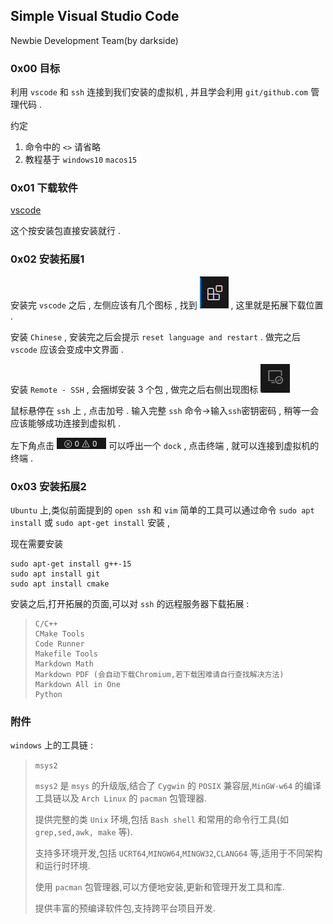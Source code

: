 ## Simple Visual Studio Code

Newbie Development Team(by darkside)

### 0x00 目标

利用 `vscode` 和 `ssh` 连接到我们安装的虚拟机 , 并且学会利用 `git/github.com` 管理代码 .

约定

1. 命令中的 `<>` 请省略
2. 教程基于 `windows10` `macos15`

### 0x01 下载软件

[vscode](https://code.visualstudio.com/)

这个按安装包直接安装就行 .

### 0x02 安装拓展1

安装完 `vscode` 之后 , 左侧应该有几个图标 , 找到 ![](2-1.png) , 这里就是拓展下载位置 .

安装 `Chinese` , 安装完之后会提示 `reset language and restart` . 做完之后 `vscode` 应该会变成中文界面 .

安装 `Remote - SSH` , 会捆绑安装 3 个包 , 做完之后右侧出现图标 ![](2-2.png)

鼠标悬停在 `ssh` 上 , 点击加号 . 输入完整 `ssh` 命令->输入`ssh`密钥密码 , 稍等一会应该能够成功连接到虚拟机 .

左下角点击 ![](2-3.png) 可以呼出一个 `dock` , 点击终端 , 就可以连接到虚拟机的终端 .

### 0x03 安装拓展2

`Ubuntu` 上,类似前面提到的 `open ssh` 和 `vim` 简单的工具可以通过命令 `sudo apt install` 或 `sudo apt-get install` 安装 ,

现在需要安装 

```
sudo apt-get install g++-15
sudo apt install git
sudo apt install cmake
```

安装之后,打开拓展的页面,可以对 `ssh` 的远程服务器下载拓展 :

> ```
> C/C++
> CMake Tools
> Code Runner
> Makefile Tools
> Markdown Math
> Markdown PDF (会自动下载Chromium,若下载困难请自行查找解决方法)
> Markdown All in One
> Python
> ```

### 附件

`windows` 上的工具链 :

> `msys2`
> 
> `msys2` 是 `msys` 的升级版,结合了 `Cygwin` 的 `POSIX` 兼容层,`MinGW-w64` 的编译工具链以及 `Arch Linux` 的 `pacman` 包管理器.
> 
> 提供完整的类 `Unix` 环境,包括 `Bash shell` 和常用的命令行工具(如 `grep,sed,awk, make` 等).
> 
> 支持多环境开发,包括 `UCRT64`,`MINGW64`,`MINGW32`,`CLANG64` 等,适用于不同架构和运行时环境.
> 
> 使用 `pacman` 包管理器,可以方便地安装,更新和管理开发工具和库.
> 
> 提供丰富的预编译软件包,支持跨平台项目开发.